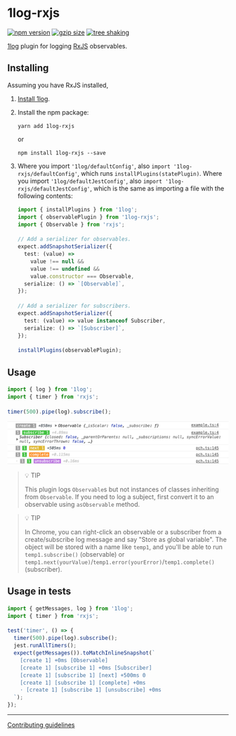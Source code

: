 # 1log-rxjs

[![npm version](https://img.shields.io/npm/v/1log-rxjs.svg?style=flat&color=brightgreen)](https://github.com/ivan7237d/1log-rxjs)
[![gzip size](https://badgen.net/bundlephobia/minzip/1log-rxjs?color=green)](https://bundlephobia.com/result?p=1log-rxjs)
[![tree shaking](https://badgen.net/bundlephobia/tree-shaking/1log-rxjs)](https://bundlephobia.com/result?p=1log-rxjs)

[1log](https://github.com/ivan7237d/1log) plugin for logging [RxJS](https://rxjs-dev.firebaseapp.com/guide/overview) observables.

## Installing

Assuming you have RxJS installed,

1. [Install 1log](https://github.com/ivan7237d/1log#installing).

2. Install the npm package:

   ```
   yarn add 1log-rxjs
   ```

   or

   ```
   npm install 1log-rxjs --save
   ```

3. Where you import `'1log/defaultConfig'`, also `import '1log-rxjs/defaultConfig'`, which runs `installPlugins(statePlugin)`. Where you import `'1log/defaultJestConfig'`, also `import '1log-rxjs/defaultJestConfig'`, which is the same as importing a file with the following contents:

   ```ts
   import { installPlugins } from '1log';
   import { observablePlugin } from '1log-rxjs';
   import { Observable } from 'rxjs';

   // Add a serializer for observables.
   expect.addSnapshotSerializer({
     test: (value) =>
       value !== null &&
       value !== undefined &&
       value.constructor === Observable,
     serialize: () => `[Observable]`,
   });

   // Add a serializer for subscribers.
   expect.addSnapshotSerializer({
     test: (value) => value instanceof Subscriber,
     serialize: () => `[Subscriber]`,
   });

   installPlugins(observablePlugin);
   ```

## Usage

```ts
import { log } from '1log';
import { timer } from 'rxjs';

timer(500).pipe(log).subscribe();
```

<img src="https://github.com/ivan7237d/1log-rxjs/raw/master/images/basic.png" alt="screenshot">

> :bulb: TIP
>
> This plugin logs `Observable`s but not instances of classes inheriting from `Observable`. If you need to log a subject, first convert it to an observable using `asObservable` method.

> :bulb: TIP
>
> In Chrome, you can right-click an observable or a subscriber from a create/subscribe log message and say "Store as global variable". The object will be stored with a name like `temp1`, and you'll be able to run `temp1.subscribe()` (observable) or `temp1.next(yourValue)`/`temp1.error(yourError)`/`temp1.complete()` (subscriber).

## Usage in tests

```ts
import { getMessages, log } from '1log';
import { timer } from 'rxjs';

test('timer', () => {
  timer(500).pipe(log).subscribe();
  jest.runAllTimers();
  expect(getMessages()).toMatchInlineSnapshot(`
    [create 1] +0ms [Observable]
    [create 1] [subscribe 1] +0ms [Subscriber]
    [create 1] [subscribe 1] [next] +500ms 0
    [create 1] [subscribe 1] [complete] +0ms
    · [create 1] [subscribe 1] [unsubscribe] +0ms
  `);
});
```

---

[Contributing guidelines](https://github.com/ivan7237d/antiutils/blob/master/.github/CONTRIBUTING.md)
